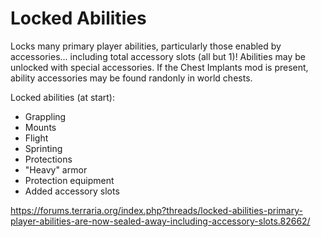 # Locked Abilities

Locks many primary player abilities, particularly those enabled by accessories... including total accessory slots (all but 1)! Abilities may be unlocked with special accessories. If the Chest Implants mod is present, ability accessories may be found randonly in world chests.

Locked abilities (at start):
- Grappling
- Mounts
- Flight
- Sprinting
- Protections
- "Heavy" armor
- Protection equipment
- Added accessory slots

https://forums.terraria.org/index.php?threads/locked-abilities-primary-player-abilities-are-now-sealed-away-including-accessory-slots.82662/
